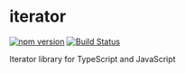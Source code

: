 # iterator

[![npm version](https://badge.fury.io/js/%40ts-common%2Fiterator.svg)](https://badge.fury.io/js/%40ts-common%2Fiterator) [![Build Status](https://travis-ci.org/ts-common/iterator.svg?branch=master)](https://travis-ci.org/ts-common/iterator)

Iterator library for TypeScript and JavaScript
